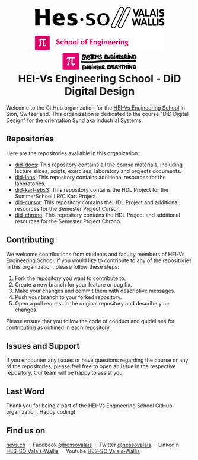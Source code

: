 <h1 align="center">
  <br>
  <img src="./img/hei-en.png" alt="HEI-Vs Logo" width="350">
  <img src="./img/synd-light.png" alt="Industrial Systems Logo" width="200">
  <br>
  HEI-Vs Engineering School - DiD Digital Design
  <br>
</h1>


Welcome to the GitHub organization for the [HEI-Vs Engineering School](https://hevs.ch/synd) in Sion, Switzerland. This organization is dedicated to the course "DiD Digital Design" for the orientation Synd aka [Industrial Systems](https://hevs.ch/synd).

## Repositories

Here are the repositories available in this organization:

- [did-docs](https://github.com/hei-synd-did/did-docs): This repository contains all the course materials, including lecture slides, scipts, exercises, laboratory and projects documents.
- [did-labs](https://github.com/hei-synd-did/did-labs): This repository contains additional resources for the laboratories.
- [did-kart-ebs3](https://github.com/hei-synd-did/did-kart-ebs3): This repository contains the HDL Project for the SummerSchool I R/C Kart Project.
- [did-cursor](https://github.com/hei-synd-did/did-cursor): This repository contains the HDL Project and additional resources for the Semester Project Cursor.
- [did-chrono](https://github.com/hei-synd-did/did-chrono): This repository contains the HDL Project and additional resources for the Semester Project Chrono.

## Contributing

We welcome contributions from students and faculty members of HEI-Vs Engineering School. If you would like to contribute to any of the repositories in this organization, please follow these steps:

1. Fork the repository you want to contribute to.
2. Create a new branch for your feature or bug fix.
3. Make your changes and commit them with descriptive messages.
4. Push your branch to your forked repository.
5. Open a pull request in the original repository and describe your changes.

Please ensure that you follow the code of conduct and guidelines for contributing as outlined in each repository.

## Issues and Support

If you encounter any issues or have questions regarding the course or any of the repositories, please feel free to open an issue in the respective repository. Our team will be happy to assist you.

## Last Word

Thank you for being a part of the HEI-Vs Engineering School GitHub organization. Happy coding!

## Find us on

[hevs.ch](https://www.hevs.ch) &nbsp;&middot;&nbsp;
Facebook [@hessovalais](https://www.facebook.com/hessovalais) &nbsp;&middot;&nbsp;
Twitter [@hessovalais](https://twitter.com/hessovalais) &nbsp;&middot;&nbsp;
LinkedIn [HES-SO Valais-Wallis](https://www.linkedin.com/groups/104343/) &nbsp;&middot;&nbsp;
Youtube [HES-SO Valais-Wallis](https://www.youtube.com/user/HESSOVS)